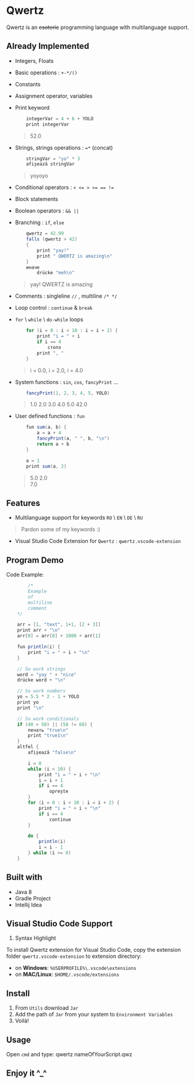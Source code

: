 # Qwertz
Qwertz is an ~~esoteric~~ programming language with multilanguage support.

## Already Implemented
* Integers, Floats 
* Basic operations : `+-*/()`
* Constants 
* Assignment operator, variables
* Print keyword  
    
    ```scala
        integerVar = 4 + 6 + YOLO
        print integerVar
    ```
    > 52.0  
      
* Strings, strings operations : `=*` (concat)  
    
    ```scala
        stringVar = "yo" * 3
        afișează stringVar
    ```
    > yoyoyo  
  
* Conditional operators : `< <= > >= == !=`
* Block statements 
* Boolean operators : `&& ||`
* Branching : `if`, `else`  
    
    ```scala
        qwertz = 42.99
        falls (qwertz > 42) 
        {
            print "yay!"
            print " QWERTZ is amazing\n"
        }
        иначе
            drücke "meh\n" 
    ```
    > yay! QWERTZ is amazing  
  
* Comments : singleline `//` , multiline `/* */` 
* Loop control : `continue` & `break`
* `for` \ `while` \ `do-while` loops  
    
    ```scala
        for (i = 0 : i < 10 : i = i + 2) {
            print "i = " + i
            if i == 4
                стопэ
            print ", "
        }
    ```
    > i = 0.0, i = 2.0, i = 4.0  
  
* System functions : `sin`, `cos`, `fancyPrint` ...  

    ```scala
        fancyPrint(1, 2, 3, 4, 5, YOLO)
    ```
    > 1.0 2.0 3.0 4.0 5.0 42.0  

* User defined functions : `fun`  
     
    ```scala
        fun sum(a, b) {
            a = a + 4
            fancyPrint(a, " ", b, "\n")
            return a + b
        }

        a = 1
        print sum(a, 2)
    ```
    > 5.0 2.0  
    > 7.0  
  
  
## Features
* Multilanguage support for keywords `RO` \ `EN` \ `DE` \ `RU`
> Pardon some of my keywords :)  

* Visual Studio Code Extension for `Qwertz` : `qwertz.vscode-extension`  

## Program Demo
Code Example:
```scala
        /*
        Example
        of
        multiline
        comment
    */

    arr = [1, "text", 1+1, [2 + 3]]
    print arr + "\n"
    arr[0] = arr[0] + 1000 + arr[1]

    fun println(i) {
        print "i = " + i + "\n"
    }

    // So work strings
    word = "yay " + "nice"
    drücke word + "\n"

    // So work numbers
    yo = 5.5 * 2 - 1 + YOLO
    print yo
    print "\n"

    // So work conditionals
    if (40 > 50) || (50 != 60) {
        печать "true\n"
        print "true1\n"
    }
    altfel {
        afișează "false\n"

        i = 0
        while (i < 10) {
            print "i = " + i + "\n"
            i = i + 1
            if i == 4
                oprește
        }
        for (i = 0 : i < 10 : i = i + 2) {
            print "i = " + i + "\n"
            if i == 4
                continue
        }

        do {
            println(i)
            i = i - 1
        } while (i >= 0)
    }
```

## Built with
* Java 8
* Gradle Project
* Intellij Idea

## Visual Studio Code Support
1. Syntax Highlight  
  
To install Qwertz extension for Visual Studio Code, copy the extension folder `qwertz.vscode-extension` to extension directory:  
* on __Windows__: `%USERPROFILE%\.vscode\extensions`
* on __MAC/Linux__: `$HOME/.vscode/extensions`

## Install
1. From `Utils` download `Jar`
2. Add the path of `Jar` from your system to `Environment Variables`
3. Voilà! 

## Usage
Open `cmd` and type: qwertz nameOfYourScript.qwz

## Enjoy it ^_^
